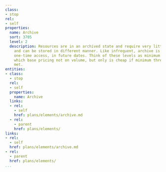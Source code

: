 ```yaml
---
class:
- stop
rel:
- self
properties:
  name: Archive
  sort: 3705
  level: 2
  description: Resources are in an archived state and require very little access,
    and can be stored in different manner. Like infrequent, archive is mean for maybe
    one-time access, in future dates. Think of these levels as minimum rate limits,
    which base pricing not on volume, but only is cheap if minimum thresholds are
    met.
entities:
- class:
  - stop
  rel:
  - self
  properties:
    name: Archive
  links:
  - rel:
    - self
    href: plans/elements/archive.md
  - rel:
    - parent
    href: plans/elements/
links:
- rel:
  - self
  href: plans/elements/archive.md
- rel:
  - parent
  href: plans/elements/
...
```

